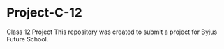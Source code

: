 # Project-C-12
Class 12 Project
This repository was created to submit a project for Byjus Future School.
